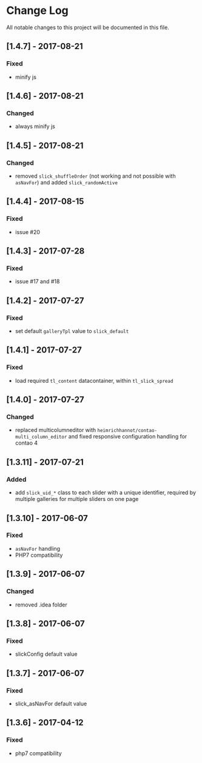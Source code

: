 # Change Log
All notable changes to this project will be documented in this file.

## [1.4.7] - 2017-08-21

### Fixed
- minify js

## [1.4.6] - 2017-08-21

### Changed
- always minify js

## [1.4.5] - 2017-08-21

### Changed
- removed `slick_shuffleOrder` (not working and not possible with `asNavFor`) and added `slick_randomActive`

## [1.4.4] - 2017-08-15

### Fixed

- issue #20

## [1.4.3] - 2017-07-28

### Fixed

- issue #17 and #18

## [1.4.2] - 2017-07-27

### Fixed

- set default `galleryTpl` value to `slick_default`

## [1.4.1] - 2017-07-27

### Fixed

- load required `tl_content` datacontainer, within `tl_slick_spread`

## [1.4.0] - 2017-07-27

### Changed

- replaced multicolumneditor with `heimrichhannot/contao-multi_column_editor` and fixed responsive configuration handling for contao 4

## [1.3.11] - 2017-07-21

### Added
- add `slick_uid_*` class to each slider with a unique identifier, required by multiple galleries for multiple sliders on one page  

## [1.3.10] - 2017-06-07

### Fixed
- `asNavFor` handling
- PHP7 compatibility

## [1.3.9] - 2017-06-07

### Changed
- removed .idea folder

## [1.3.8] - 2017-06-07

### Fixed
- slickConfig default value

## [1.3.7] - 2017-06-07

### Fixed
- slick_asNavFor default value

## [1.3.6] - 2017-04-12

### Fixed
- php7 compatibility
